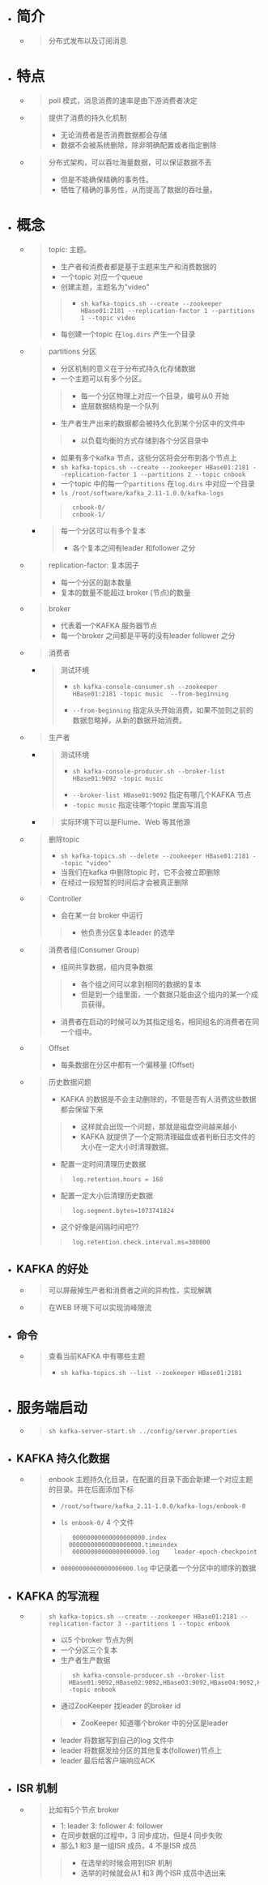 

- # 简介
    - > 分布式发布以及订阅消息

- # 特点
    - > poll 模式，消息消费的速率是由下游消费者决定
    - > 提供了消费的持久化机制
        > - 无论消费者是否消费数据都会存储
        > - 数据不会被系统删除，除非明确配置或者指定删除
    - > 分布式架构，可以吞吐海量数据，可以保证数据不丢
        > - 但是不能确保精确的事务性。
        > - 牺牲了精确的事务性，从而提高了数据的吞吐量。


- # 概念
    - > topic: 主题。
        > - 生产者和消费者都是基于主题来生产和消费数据的
        > - 一个topic 对应一个queue
        > - 创建主题，主题名为"video"
        >> - `sh kafka-topics.sh --create --zookeeper HBase01:2181 --replication-factor 1 --partitions 1 --topic video`
        > - 每创建一个topic 在`log.dirs` 产生一个目录

    - > partitions 分区
        > - 分区机制的意义在于分布式持久化存储数据
        > - 一个主题可以有多个分区。
        >> - 每一个分区物理上对应一个目录，编号从0 开始
        >> - 底层数据结构是一个队列
        > - 生产者生产出来的数据都会被持久化到某个分区中的文件中
        >> - 以负载均衡的方式存储到各个分区目录中
        > - 如果有多个kafka 节点，这些分区将会分布到各个节点上
        > - `sh kafka-topics.sh --create --zookeeper HBase01:2181 --replication-factor 1 --partitions 2 --topic cnbook`
        > - 一个topic 中的每一个`partitions` 在`log.dirs` 中对应一个目录
        > - `ls /root/software/kafka_2.11-1.0.0/kafka-logs`
        >>      cnbook-0/
        >>      cnbook-1/
        - >  每一个分区可以有多个复本
            > - 各个复本之间有leader 和follower 之分

    - > replication-factor: 复本因子
        > - 每一个分区的副本数量
        > - 复本的数量不能超过 broker (节点)的数量


    - > broker 
        > - 代表着一个KAFKA 服务器节点
        > - 每一个broker 之间都是平等的没有leader follower  之分

    - > 消费者
        - > 测试环境
            > -     sh kafka-console-consumer.sh --zookeeper HBase01:2181 -topic music  --from-beginning
            > - `--from-beginning` 指定从头开始消费，如果不加则之前的数据忽略掉，从新的数据开始消费。

    - > 生产者
        - > 测试环境
            > -     sh kafka-console-producer.sh --broker-list HBase01:9092 -topic music
            > - `--broker-list HBase01:9092` 指定有哪几个KAFKA 节点
            > - `-topic music` 指定往哪个topic 里面写消息
        - > 实际环境下可以是Flume、Web 等其他源

    - > 删除topic
        > - `sh kafka-topics.sh --delete --zookeeper HBase01:2181 --topic "video"`
        > - 当我们在kafka 中删除topic 时，它不会被立即删除
        > - 在经过一段短暂的时间后才会被真正删除

    - > Controller 
        > - 会在某一台 broker 中运行
        >> - 他负责分区复本leader 的选举

    - > 消费者组(Consumer Group)
        > - 组间共享数据，组内竞争数据
        >> - 各个组之间可以拿到相同的数据的复本
        >> - 但是到一个组里面，一个数据只能由这个组内的某一个成员获得。
        > - 消费者在启动的时候可以为其指定组名，相同组名的消费者在同一个组中。

    - > Offset
        > - 每条数据在分区中都有一个偏移量 (Offset)

    - > 历史数据问题
        > - KAFKA 的数据是不会主动删除的，不管是否有人消费这些数据都会保留下来
        >> - 这样就会出现一个问题，那就是磁盘空间越来越小
        >> - KAFKA 就提供了一个定期清理磁盘或者判断日志文件的大小在一定大小时清理数据。
        > - 配置一定时间清理历史数据
        >>      log.retention.hours = 168
        > - 配置一定大小后清理历史数据
        >>      log.segment.bytes=1073741824
        > - 这个好像是间隔时间吧??
        >>      log.retention.check.interval.ms=300000


- ## KAFKA 的好处
    - > 可以屏蔽掉生产者和消费者之间的异构性，实现解耦
    - > 在WEB 环境下可以实现消峰限流


- ## 命令
    - > 查看当前KAFKA 中有哪些主题
        > - `sh kafka-topics.sh --list --zookeeper HBase01:2181`


- # 服务端启动
    - > `sh kafka-server-start.sh ../config/server.properties`


- ## KAFKA 持久化数据
    - > enbook 主题持久化目录，在配置的目录下面会新建一个对应主题的目录。并在后面添加下标
        > -     /root/software/kafka_2.11-1.0.0/kafka-logs/enbook-0
        > -  `ls enbook-0/` 4 个文件
        >>      00000000000000000000.index  00000000000000000000.timeindex
        >>      00000000000000000000.log    leader-epoch-checkpoint
        > - `00000000000000000000.log` 中记录着一个分区中的顺序的数据


- ## KAFKA 的写流程
    - > `sh kafka-topics.sh --create --zookeeper HBase01:2181 --replication-factor 3 --partitions 1 --topic enbook`
        > - 以5 个broker 节点为例
        > - 一个分区三个复本
        > - 生产者生产数据
        >>      sh kafka-console-producer.sh --broker-list HBase01:9092,HBase02:9092,HBase03:9092,HBase04:9092,HBase05:9092 -topic enbook
        > - 通过ZooKeeper 找leader 的broker id
        >> - ZooKeeper 知道哪个broker 中的分区是leader
        > - leader 将数据写到自己的log 文件中
        > - leader 将数据发给分区的其他复本(follower)节点上
        > - leader 最后给客户端响应ACK

- ## ISR 机制
    - > 比如有5个节点 broker
        > - 1: leader 3: follower 4: follower
        > - 在同步数据的过程中，3 同步成功，但是4 同步失败
        > - 那么1 和3 是一组ISR 成员，4 不是ISR 成员
        >> - 在选举的时候会用到ISR 机制
        >> - 选举的时候就会从1 和3 两个ISR  成员中选出来







